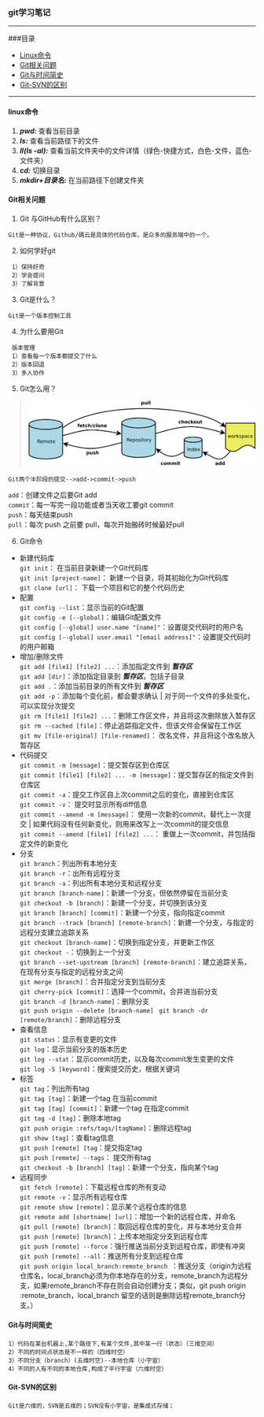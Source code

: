 ### git学习笔记
---

###目录
- [Linux命令](#linux命令)
- [Git相关问题](#git相关问题)
- [Git与时间简史](#git与时间简史)
- [Git-SVN的区别](#git-svn的区别)

---    

#### linux命令
1. ***pwd:*** 查看当前目录
2. ***ls:*** 查看当前路径下的文件
3. ***ll(ls -al):*** 查看当前文件夹中的文件详情（绿色-快捷方式，白色-文件，蓝色-文件夹）
4. ***cd:*** 切换目录
5. ***mkdir+目录名:*** 在当前路径下创建文件夹

#### Git相关问题
1. Git 与GitHub有什么区别？
```
Git是一种协议，Github/碼云是具体的代码仓库，是众多的服务端中的一个。
```
2. 如何学好git
```
 1）保持好奇
 2）学会提问
 3）了解背景
```
3. Git是什么？
```
Git是一个版本控制工具
```
4. 为什么要用Git
```
 版本管理
 1）查看每一个版本都提交了什么
 2）版本回退
 3）多人协作
```
5. Git怎么用？
>![git](./src/img/git.png)

    Git两个半阶段的提交-->add->commit->push  
 `add`：创建文件之后要Git add  
 `commit`：每一写完一段功能或者当天收工要git commit  
 `push`：每天结束push  
 `pull`：每次 push 之前要 pull，每次开始搬砖时候最好pull

6. Git命令
- 新建代码库  
`git init`： 在当前目录新建一个Git代码库  
`git init [project-name]`： 新建一个目录，将其初始化为Git代码库  
`git clone [url]`： 下载一个项目和它的整个代码历史
- 配置  
`git config --list`：显示当前的Git配置  
`git config -e [--global]`：编辑Git配置文件  
`git config [--global] user.name "[name]"`：设置提交代码时的用户名  
`git config [--global] user.email "[email address]"`：设置提交代码时的用户邮箱  
- 增加/删除文件  
`git add [file1] [file2] ...`：添加指定文件到 ***暂存区***  
`git add [dir]`：添加指定目录到 ***暂存区***，包括子目录  
`git add .`：添加当前目录的所有文件到 ***暂存区***  
`git add -p`：添加每个变化前，都会要求确认 | 对于同一个文件的多处变化，可以实现分次提交  
`git rm [file1] [file2] ...`：删除工作区文件，并且将这次删除放入暂存区  
`git rm --cached [file]`：停止追踪指定文件，但该文件会保留在工作区  
`git mv [file-original] [file-renamed]`： 改名文件，并且将这个改名放入暂存区  
- 代码提交  
`git commit -m [message]`：提交暂存区到仓库区  
`git commit [file1] [file2] ... -m [message]`：提交暂存区的指定文件到仓库区  
`git commit -a`：提交工作区自上次commit之后的变化，直接到仓库区  
`git commit -v`： 提交时显示所有diff信息  
`git commit --amend -m [message]`： 使用一次新的commit，替代上一次提交 | 如果代码没有任何新变化，则用来改写上一次commit的提交信息  
`git commit --amend [file1] [file2] ...`： 重做上一次commit，并包括指定文件的新变化  
- 分支  
`git branch`：列出所有本地分支  
`git branch -r`：出所有远程分支  
`git branch -a`：列出所有本地分支和远程分支  
`git branch [branch-name]`：新建一个分支，但依然停留在当前分支  
`git checkout -b [branch]`：新建一个分支，并切换到该分支  
`git branch [branch] [commit]`：新建一个分支，指向指定commit  
`git branch --track [branch] [remote-branch]`：新建一个分支，与指定的远程分支建立追踪关系  
`git checkout [branch-name]`：切换到指定分支，并更新工作区  
`git checkout -`：切换到上一个分支  
`git branch --set-upstream [branch] [remote-branch]`：建立追踪关系，在现有分支与指定的远程分支之间  
`git merge [branch]`：合并指定分支到当前分支  
`git cherry-pick [commit]`：选择一个commit，合并进当前分支  
`git branch -d [branch-name]`：删除分支  
`git push origin --delete [branch-name]` ` git branch -dr [remote/branch]`：删除远程分支  
- 查看信息  
`git status`：显示有变更的文件  
`git log`：显示当前分支的版本历史  
`git log --stat`：显示commit历史，以及每次commit发生变更的文件  
`git log -S [keyword]`：搜索提交历史，根据关键词  
- 标签  
`git tag`：列出所有tag  
`git tag [tag]`：新建一个tag 在当前commit  
`git tag [tag] [commit]`：新建一个tag 在指定commit  
`git tag -d [tag]`：删除本地tag  
`git push origin :refs/tags/[tagName]`：删除远程tag  
`git show [tag]`：查看tag信息  
`git push [remote] [tag`：提交指定tag  
`git push [remote] --tags`： 提交所有tag  
`git checkout -b [branch] [tag]`：新建一个分支，指向某个tag  
- 远程同步  
`git fetch [remote]`：下载远程仓库的所有变动  
`git remote -v`：显示所有远程仓库  
`git remote show [remote]`：显示某个远程仓库的信息  
`git remote add [shortname] [url]`：增加一个新的远程仓库，并命名  
`git pull [remote] [branch]`：取回远程仓库的变化，并与本地分支合并  
`git push [remote] [branch]`：上传本地指定分支到远程仓库  
`git push [remote] --force`：强行推送当前分支到远程仓库，即使有冲突  
`git push [remote] --all`：推送所有分支到远程仓库  
`git push origin local_branch:remote_branch `：推送分支（origin为远程仓库名，local_branch必须为你本地存在的分支，remote_branch为远程分支，如果remote_branch不存在则会自动创建分支；类似，git push origin :remote_branch，local_branch 留空的话则是删除远程remote_branch分支。）

#### Git与时间简史
```
1）代码在某台机器上,某个路径下,有某个文件,其中某一行（状态）（三维空间）  
2）不同的时间点状态是不一样的（四维时空）
3）不同分支（branch）(五维时空)--本地仓库（小宇宙）
4）不同的人有不同的本地仓库,构成了平行宇宙（六维时空）
```
#### Git-SVN的区别
```
Git是六维的，SVN是五维的；SVN没有小宇宙，是集成式存储；
```
